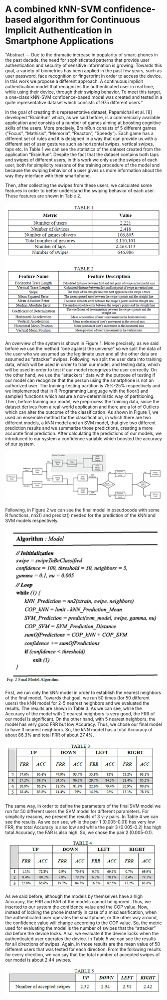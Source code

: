 # A combined kNN-SVM confidence-based algorithm for Continuous Implicit Authentication in Smartphone Applications

"Abstract — Due to the dramatic increase in popularity of smart-phones in the past decade, the need for sophisticated patterns that provide user authentication and security of sensitive information is growing. Towards this goal, a variety of biometrics has been applied in the past few years, such as user password, face recognition or fingerprint in order to access the device. In this work we propose a different approach. A continuous implicit authentication model that recognizes the authenticated user in real time, while using their device, through their swiping behavior. To meet this target, a one-class kNN-SVM confidence-based model was created and tested in a quite representative dataset which consists of 975 different users."

In the goal of creating this representative dataset, Papamichail et al. [8] developed “BrainRun” which, as we said before, is a commercially available application and consists of a number of games aiming at boosting cognitive skills of the users. More precisely, BrainRun consists of 5 different games (“Focus”, “Mathisis”, “Memoria”, “Reacton”, “Speedy”). Each game has a different set of rules and it is designed in a way that can provide us with a different set of user gestures such as horizontal swipes, vertical swipes, taps etc. In Table 1 we can see the statistics of the dataset created from the application “BrainRun”. Despite the fact that the dataset contains both taps and swipes of different users, in this work we only use the swipes of each user, both for simplicity reasons of the training procedure of the model and because the swiping behavior of a user gives us more information about the way they interface with their smartphone.

Then, after collecting the swipes from these users, we calculated some features in order to better understand the swiping behavior of each user. These features are shown in Table 2.

![photo](Screenshots/Screenshot_2.png)

An overview of the system is shown in Figure 1. More precisely, as we said before we use the method “one against the universe” so we split the data of the user who we assumed as the legitimate user and all the other data are assumed as “attacker” swipes. Following, we split the user data into training data, which will be used in order to train our model, and testing data, which will be used in order to test if our model recognizes the user correctly. On the other hand, we use the “attackers” data with the purpose of testing if our model can recognize that the person using the smartphone is not an authorized user. The training-testing partition is 75%-25% respectively and we implemented that in R Programming Language with the floor() and sample() functions which assure a non-deterministic way of partitioning. Then, before training our model, we preprocess the training data, since the dataset derives from a real-world application and there are a lot of Outliers which can alter the outcome of the classification. As shown in Figure 1, we used an ensemble method for the classification, in which there are two different models, a kNN model and an SVM model, that give two different prediction results and we summarize those predictions, creating a more accurate final prediction. After calculating the predictions of our models, we introduced to our system a confidence variable which boosted the accuracy of our system.

![photo](Screenshot_3.png)

Following, in Figure 2 we can see the final model in pseudocode with some R functions, nn2() and predict() needed for the prediction of the kNN and SVM models respectively.

![photo](Screenshot_4.png)

First, we run only the kNN model in order to establish the nearest neighbors of the final model. Towards that goal, we run 50 times (for 50 different users) the kNN model for 2-5 nearest neighbors and we evaluated the results. The results are shown in Table 3. As we can see, while the Accuracy of the model with 2 nearest neighbors is very good, the FRR of our model is significant. On the other hand, with 5 nearest neighbors, the model has very good FRR but low Accuracy. Thus, we chose our final model to have 3 nearest neighbors. So, the kNN model has a total Accuracy of about 86.3% and total FRR of about 27.4%.

![photo](Screenshot_6.png)

The same way, in order to define the parameters of the final SVM model we run for 50 different users the SVM model for different parameters. For simplicity reasons, we present the results of 3 ν-γ pairs. In Table 4 we can see the results. As we can see, while the pair 1 (0.005-0.01) has very low FRR, the total Accuracy is also low and while the pair 3 (0.005-0.2) has high total Accuracy, the FAR is also high. So, we chose the pair 2 (0.005-0.1).

![photo](Screenshot_7.png)

As we said before, although the models by themselves have a high Accuracy, the FRR and FAR of the models cannot be ignored. Thus, we inserted to our system the confidence value and the COP value. Now, instead of locking the phone instantly in case of a misclassification, when the authenticated user operates the smartphone, or the other way around, the confidence value will change according to the COP value. So, the metric used for evaluating the model is the number of swipes that the “attacker” did before the device locks. Also, we evaluate if the device locks when the authenticated user operates the device. In Table 5 we can see the results for all directions of swipes. Again, in those results are the mean value of 50 different users that was tested for each direction. From the following results for every direction, we can say that the total number of accepted swipes of our model is about 2.44 swipes.

![photo](Screenshot_5.png)
